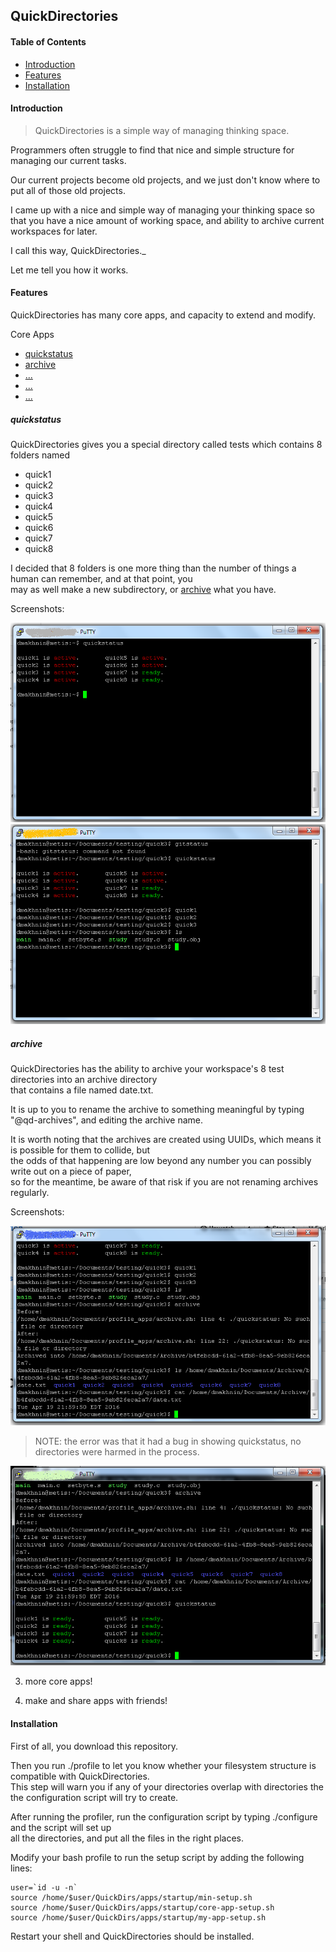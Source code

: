 ## QuickDirectories

#### Table of Contents

* [Introduction](#intro)
* [Features](#features)
* [Installation](#install)

#### <a name="intro">Introduction</a>

> QuickDirectories is a simple way of managing thinking space.

Programmers often struggle to find that nice and simple structure for managing our current tasks. 

Our current projects become old projects, and we just don't know where to put all of those old projects.

I came up with a nice and simple way of managing your thinking space so that you have a nice amount of working space, 
and ability to archive current workspaces for later.

I call this way, QuickDirectories._

Let me tell you how it works.

#### <a name="features">Features</a>

QuickDirectories has many core apps, and capacity to extend and modify.

<a name="core-apps">Core Apps</a>

* [quickstatus](#quickstatus)
* [archive](#archive)
* [...](#)
* [...](#)
* [...](#)

##### quickstatus

QuickDirectories gives you a special directory called tests which contains 8 folders named 

* quick1
* quick2
* quick3
* quick4
* quick5
* quick6
* quick7
* quick8

I decided that 8 folders is one more thing than the number of things a human can remember, and at that point, you <br />
may as well make a new subdirectory, or [archive](#archive) what you have.

Screenshots:

  ![screenshot](gallery/0000.png)
  ![screenshot](gallery/0001.png)

##### archive

QuickDirectories has the ability to archive your workspace's 8 test directories into an archive directory <br />
that contains a file named date.txt.

It is up to you to rename the archive to something meaningful by typing "@qd-archives", and editing the archive name.

It is worth noting that the archives are created using UUIDs, which means it is possible for them to collide, but <br />
the odds of that happening are low beyond any number you can possibly write out on a piece of paper, <br />
so for the meantime, be aware of that risk if you are not renaming archives regularly.

Screenshots:

  ![screenshot](gallery/0002.png)

  > NOTE: the error was that it had a bug in showing quickstatus, no directories were harmed in the process.

  ![screenshot](gallery/0003.png)

3. more core apps!

4. make and share apps with friends!

#### <a name="install">Installation</a>

First of all, you download this repository.

Then you run ./profile to let you know whether your filesystem structure is compatible with QuickDirectories. <br />
This step will warn you if any of your directories overlap with directories the the configuration script will try to create.

After running the profiler, run the configuration script by typing ./configure and the script will set up <br />
all the directories, and put all the files in the right places.

Modify your bash profile to run the setup script by adding the following lines:

```
user=`id -u -n`
source /home/$user/QuickDirs/apps/startup/min-setup.sh
source /home/$user/QuickDirs/apps/startup/core-app-setup.sh
source /home/$user/QuickDirs/apps/startup/my-app-setup.sh
```

Restart your shell and QuickDirectories should be installed.



